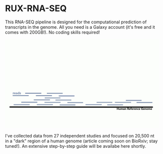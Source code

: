 # RUX-RNA-SEQ

This RNA-SEQ pipeline is designed for the computational prediction of transcripts in the genome. All you need is a Galaxy account (it's free and it comes with 200GB!). No coding skills required!

![](figures/R_SEQ.gif)

I've collected data from 27 independent studies and focused on 20,500 nt in a "dark" region of a human genome (article coming soon on BioRxiv; stay tuned!). An extensive step-by-step guide will be availabe here shortly. 

